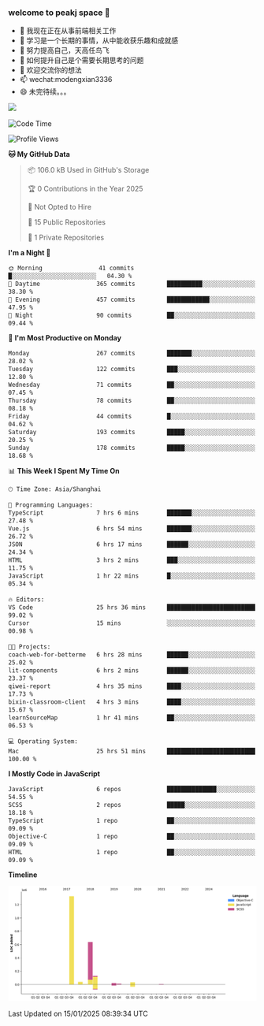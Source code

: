 ### welcome to peakj space 👋



- 🔭 我现在正在从事前端相关工作
- 🌱 学习是一个长期的事情，从中能收获乐趣和成就感
- 👯 努力提高自己，天高任鸟飞
- 🤔 如何提升自己是个需要长期思考的问题
- 💬 欢迎交流你的想法
- 📫 wechat:modengxian3336
- 😄 未完待续。。。

![](https://s2.ax1x.com/2019/06/28/ZKxc4J.jpg)

<!--START_SECTION:waka-->
![Code Time](http://img.shields.io/badge/Code%20Time-4%2C254%20hrs%2040%20mins-blue)

![Profile Views](http://img.shields.io/badge/Profile%20Views-0-blue)

**🐱 My GitHub Data** 

> 📦 106.0 kB Used in GitHub's Storage 
 > 
> 🏆 0 Contributions in the Year 2025
 > 
> 🚫 Not Opted to Hire
 > 
> 📜 15 Public Repositories 
 > 
> 🔑 1 Private Repositories 
 > 
**I'm a Night 🦉** 

```text
🌞 Morning                41 commits          █░░░░░░░░░░░░░░░░░░░░░░░░   04.30 % 
🌆 Daytime                365 commits         ██████████░░░░░░░░░░░░░░░   38.30 % 
🌃 Evening                457 commits         ████████████░░░░░░░░░░░░░   47.95 % 
🌙 Night                  90 commits          ██░░░░░░░░░░░░░░░░░░░░░░░   09.44 % 
```
📅 **I'm Most Productive on Monday** 

```text
Monday                   267 commits         ███████░░░░░░░░░░░░░░░░░░   28.02 % 
Tuesday                  122 commits         ███░░░░░░░░░░░░░░░░░░░░░░   12.80 % 
Wednesday                71 commits          ██░░░░░░░░░░░░░░░░░░░░░░░   07.45 % 
Thursday                 78 commits          ██░░░░░░░░░░░░░░░░░░░░░░░   08.18 % 
Friday                   44 commits          █░░░░░░░░░░░░░░░░░░░░░░░░   04.62 % 
Saturday                 193 commits         █████░░░░░░░░░░░░░░░░░░░░   20.25 % 
Sunday                   178 commits         █████░░░░░░░░░░░░░░░░░░░░   18.68 % 
```


📊 **This Week I Spent My Time On** 

```text
🕑︎ Time Zone: Asia/Shanghai

💬 Programming Languages: 
TypeScript               7 hrs 6 mins        ███████░░░░░░░░░░░░░░░░░░   27.48 % 
Vue.js                   6 hrs 54 mins       ███████░░░░░░░░░░░░░░░░░░   26.72 % 
JSON                     6 hrs 17 mins       ██████░░░░░░░░░░░░░░░░░░░   24.34 % 
HTML                     3 hrs 2 mins        ███░░░░░░░░░░░░░░░░░░░░░░   11.75 % 
JavaScript               1 hr 22 mins        █░░░░░░░░░░░░░░░░░░░░░░░░   05.34 % 

🔥 Editors: 
VS Code                  25 hrs 36 mins      █████████████████████████   99.02 % 
Cursor                   15 mins             ░░░░░░░░░░░░░░░░░░░░░░░░░   00.98 % 

🐱‍💻 Projects: 
coach-web-for-betterme   6 hrs 28 mins       ██████░░░░░░░░░░░░░░░░░░░   25.02 % 
lit-components           6 hrs 2 mins        ██████░░░░░░░░░░░░░░░░░░░   23.37 % 
qiwei-report             4 hrs 35 mins       ████░░░░░░░░░░░░░░░░░░░░░   17.73 % 
bixin-classroom-client   4 hrs 3 mins        ████░░░░░░░░░░░░░░░░░░░░░   15.67 % 
learnSourceMap           1 hr 41 mins        ██░░░░░░░░░░░░░░░░░░░░░░░   06.53 % 

💻 Operating System: 
Mac                      25 hrs 51 mins      █████████████████████████   100.00 % 
```

**I Mostly Code in JavaScript** 

```text
JavaScript               6 repos             ██████████████░░░░░░░░░░░   54.55 % 
SCSS                     2 repos             █████░░░░░░░░░░░░░░░░░░░░   18.18 % 
TypeScript               1 repo              ██░░░░░░░░░░░░░░░░░░░░░░░   09.09 % 
Objective-C              1 repo              ██░░░░░░░░░░░░░░░░░░░░░░░   09.09 % 
HTML                     1 repo              ██░░░░░░░░░░░░░░░░░░░░░░░   09.09 % 
```



**Timeline**

![Lines of Code chart](https://raw.githubusercontent.com/PeakJ/PeakJ/master/assets/bar_graph.png)


 Last Updated on 15/01/2025 08:39:34 UTC
<!--END_SECTION:waka-->
